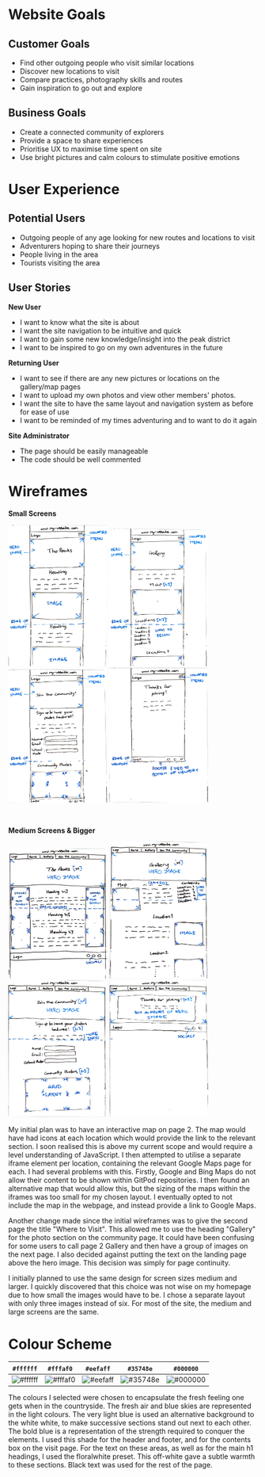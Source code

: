 # Website Goals

## Customer Goals

- Find other outgoing people who visit similar locations
- Discover new locations to visit
- Compare practices, photography skills and routes
- Gain inspiration to go out and explore

## Business Goals

- Create a connected community of explorers
- Provide a space to share experiences
- Prioritise UX to maximise time spent on site
- Use bright pictures and calm colours to stimulate positive emotions

# User Experience

## Potential Users

- Outgoing people of any age looking for new routes and locations to visit
- Adventurers hoping to share their journeys
- People living in the area
- Tourists visiting the area

## User Stories

__New User__

- I want to know what the site is about
- I want the site navigation to be intuitive and quick
- I want to gain some new knowledge/insight into the peak district
- I want to be inspired to go on my own adventures in the future

__Returning User__

- I want to see if there are any new pictures or locations on the gallery/map pages
- I want to upload my own photos and view other members' photos.
- I want the site to have the same layout and navigation system as before for ease of use
- I want to be reminded of my times adventuring and to want to do it again

__Site Administrator__

- The page should be easily manageable
- The code should be well commented

# Wireframes

__Small Screens__

<img src="/assets/images/wf-home-sm.jpg" alt="Homepage wireframe for small screens" width="200px"/> <img src="/assets/images/wf-page2-sm.jpg" alt="Second page wireframe for small screens" width="200px" /> <img src="/assets/images/wf-join-sm.jpg" alt="Third page wireframe for small screens" width="200px"/> <img src="/assets/images/wf-landing-sm.jpg" alt="Landing page wireframe for small screens" width="200px"/>

<br>

__Medium Screens & Bigger__

<img src="/assets/images/wf-home-lg.jpg" alt="Homepage wireframe for medium and larger screens" width="200px" /> <img src="/assets/images/wf-page2-lg.jpg" alt="Second page wireframe for medium and larger screens" width="200px"/> <img src="/assets/images/wf-join-lg.jpg" alt="Third page wireframe for medium and larger screens" width="200px"/> <img src="/assets/images/wf-landing-lg.jpg" alt="Landing page wireframe for medium and larger screens" width="200px"/>

My initial plan was to have an interactive map on page 2. The map would have had icons at each location which would provide the link to the relevant section. I soon realised this is above my current scope and would require a level understanding of JavaScript. I then attempted to utilise a separate iframe element per location, containing the relevant Google Maps page for each. I had several problems with this. Firstly, Google and Bing Maps do not allow their content to be shown within GitPod repositories. I then found an alternative map that would allow this, but the sizing of the maps within the iframes was too small for my chosen layout. I eventually opted to not include the map in the webpage, and instead provide a link to Google Maps.

Another change made since the initial wireframes was to give the second page the title "Where to Visit". This allowed me to use the heading "Gallery" for the photo section on the community page. It could have been confusing for some users to call page 2 Gallery and then have a group of images on the next page. I also decided against putting the text on the landing page above the hero image. This decision was simply for page continuity.

I initially planned to use the same design for screen sizes medium and larger. I quickly discovered that this choice was not wise on my homepage due to how small the images would have to be. I chose a separate layout with only three images instead of six. For most of the site, the medium and large screens are the same.

# Colour Scheme

|`#ffffff`                                                 |`#fffaf0`                                                 |`#eefaff`                                                 |`#35748e`                                                 |`#000000`                                                 |
|----------------------------------------------------------|----------------------------------------------------------|----------------------------------------------------------|----------------------------------------------------------|----------------------------------------------------------|
|![#ffffff](https://placehold.co/100x100/ffffff/ffffff.png)|![#fffaf0](https://placehold.co/100x100/fffaf0/fffaf0.png)|![#eefaff](https://placehold.co/100x100/eefaff/eefaff.png)|![#35748e](https://placehold.co/100x100/35748e/35748e.png)|![#000000](https://placehold.co/100x100/000000/000000.png)|
 
The colours I selected were chosen to encapsulate the fresh feeling one gets when in the countryside. The fresh air and blue skies are represented in the light colours. The very light blue is used an alternative background to the white white, to make successive sections stand out next to each other. The bold blue is a representation of the strength required to conquer the elements. I used this shade for the header and footer, and for the contents box on the visit page. For the text on these areas, as well as for the main h1 headings, I used the floralwhite preset. This off-white gave a subtle warmth to these sections. Black text was used for the rest of the page.